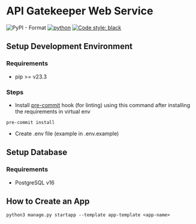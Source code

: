 # API Gatekeeper Web Service

![PyPI - Format](https://img.shields.io/badge/4.2.9-000000.svg?logo=django&label=django&labelColor=%23092E20&link=https%3A%2F%2Fdocs.djangoproject.com%2Fen%2F4.2%2Freleases%2F4.2%2F)
[![python](https://img.shields.io/badge/Python-3.8-3776AB.svg?style=flat&logo=python&logoColor=white)](https://docs.python.org/3/whatsnew/3.8.html#what-s-new-in-python-3-12)
[![Code style: black](https://img.shields.io/badge/code%20style-black-000000.svg)](https://github.com/psf/black)

## Setup Development Environment

### Requirements

- pip >= v23.3

### Steps

- Install [pre-commit](https://pre-commit.com/) hook (for linting) using this command after installing the requirements
  in virtual env

```shell
pre-commit install
```

- Create .env file (example in .env.example)

## Setup Database

### Requirements

- PostgreSQL v16

## How to Create an App

```shell
python3 manage.py startapp --template app-template <app-name>
```
